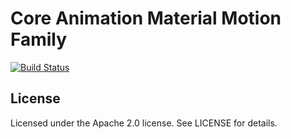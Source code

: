 # Core Animation Material Motion Family

[![Build Status](https://travis-ci.org/material-motion/material-motion-family-coreanimation-swift.svg?branch=develop)](https://travis-ci.org/material-motion/material-motion-family-coreanimation-swift)

## License

Licensed under the Apache 2.0 license. See LICENSE for details.
